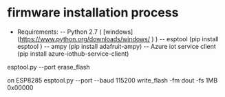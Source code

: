 # firmware installation process

- Requirements:
    -- Python 2.7 ( [windows] (https://www.python.org/downloads/windows/ ) )
    -- esptool (pip install esptool )
	-- ampy (pip install adafruit-ampy)
	-- Azure iot service client (pip install azure-iothub-service-client)

esptool.py --port <serial-port> erase_flash

on ESP8285
esptool.py --port <serial-port> --baud 115200 write_flash -fm dout -fs 1MB 0x00000 <Firmware>
